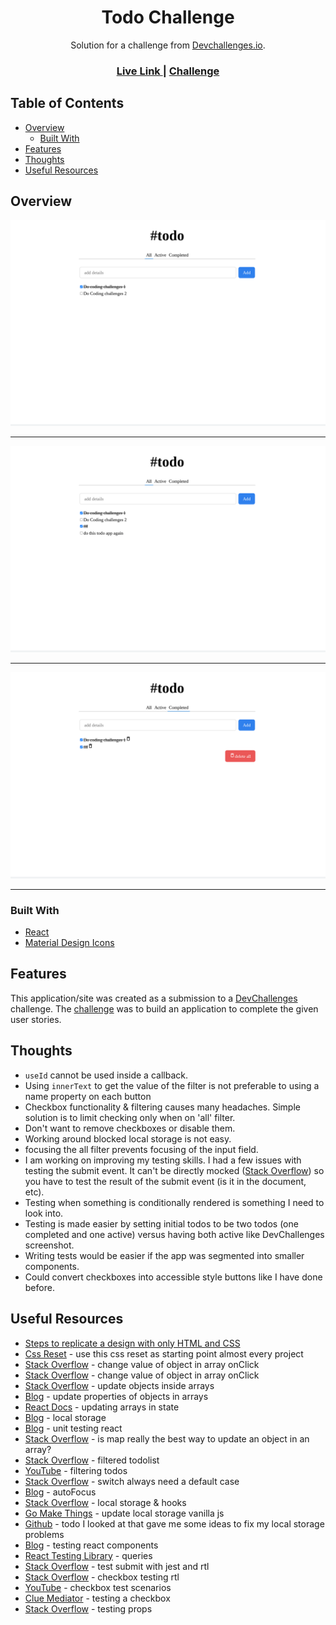 <h1 align="center">Todo Challenge</h1>

<div align="center">
   Solution for a challenge from  <a href="http://devchallenges.io" target="_blank">Devchallenges.io</a>.
</div>

<div align="center">
  <h3>
    <a href="https://jdegand.github.io/todo-challenge">
      Live Link
    </a>
    <span> | </span>
    <a href="https://legacy.devchallenges.io/challenges/hH6PbOHBdPm6otzw2De5">
      Challenge
    </a>
  </h3>
</div>

## Table of Contents

- [Overview](#overview)
  - [Built With](#built-with)
- [Features](#features)
- [Thoughts](#thoughts)
- [Useful Resources](#useful-resources)

## Overview

![Initial](screenshots/todo-challenge-desktop-initial-load.png) 

***

![Added Todos](screenshots/todo-challenge-desktop-added-todos.png) 

***

![Deleted Todos](screenshots/todo-challenge-desktop-delete.png) 

***

### Built With

- [React](https://reactjs.org/)
- [Material Design Icons](https://materialdesignicons.com/)

## Features

This application/site was created as a submission to a [DevChallenges](https://devchallenges.io/challenges) challenge. The [challenge](https://legacy.devchallenges.io/challenges/hH6PbOHBdPm6otzw2De5) was to build an application to complete the given user stories.

## Thoughts 

- `useId` cannot be used inside a callback.  
- Using `innerText` to get the value of the filter is not preferable to using a name property on each button  
- Checkbox functionality & filtering causes many headaches. Simple solution is to limit checking only when on 'all' filter. 
- Don't want to remove checkboxes or disable them. 
- Working around blocked local storage is not easy.
- focusing the all filter prevents focusing of the input field. 
- I am working on improving my testing skills.  I had a few issues with testing the submit event.  It can't be directly mocked ([Stack Overflow](https://stackoverflow.com/questions/66110028/how-to-test-button-that-call-submit-form-using-jest-and-react-testing-library)) so you have to test the result of the submit event (is it in the document, etc).
- Testing when something is conditionally rendered is something I need to look into.
- Testing is made easier by setting initial todos to be two todos (one completed and one active) versus having both active like DevChallenges screenshot.
- Writing tests would be easier if the app was segmented into smaller components.  
- Could convert checkboxes into accessible style buttons like I have done before.

## Useful Resources

- [Steps to replicate a design with only HTML and CSS](https://devchallenges-blogs.web.app/how-to-replicate-design/)
- [Css Reset](https://piccalil.li/blog/a-modern-css-reset/) - use this css reset as starting point almost every project
- [Stack Overflow](https://stackoverflow.com/questions/59269676/change-the-value-of-object-in-an-array-on-click-event) - change value of object in array onClick
- [Stack Overflow](https://stackoverflow.com/questions/66836514/how-to-change-values-in-array-of-objects-with-an-onclick) - change value of object in array onClick
- [Stack Overflow](https://stackoverflow.com/questions/35206125/how-can-i-find-and-update-values-in-an-array-of-objects/61304412#61304412) - update objects inside arrays
- [Blog](https://bobbyhadz.com/blog/javascript-update-property-of-object-in-array) - update properties of objects in arrays
- [React Docs](https://beta.reactjs.org/learn/updating-arrays-in-state) - updating arrays in state
- [Blog](https://felixgerschau.com/react-localstorage/) - local storage
- [Blog](https://felixgerschau.com/unit-testing-react-introduction/) - unit testing react
- [Stack Overflow](https://stackoverflow.com/questions/4689856/how-to-change-value-of-object-which-is-inside-an-array-using-javascript-or-jquer) - is map really the best way to update an object in an array?
- [Stack Overflow](https://stackoverflow.com/questions/59653951/how-do-i-output-the-filtered-todo-list-in-react-typescript) - filtered todolist
- [YouTube](https://www.youtube.com/watch?v=f39VThCJJZ8) - filtering todos
- [Stack Overflow](https://stackoverflow.com/questions/4649423/should-switch-statements-always-contain-a-default-clause) - switch always need a default case
- [Blog](https://blog.maisie.ink/react-ref-autofocus/) - autoFocus
- [Stack Overflow](https://stackoverflow.com/questions/60688411/assign-local-storage-to-react-state-react-hooks) - local storage & hooks
- [Go Make Things](https://gomakethings.com/how-to-update-localstorage-with-vanilla-javascript/) - update local storage vanilla js
- [Github](https://github.com/thapatechnical/reacttodo) - todo I looked at that gave me some ideas to fix my local storage problems
- [Blog](https://amourycodes.com/guides/a-simple-guide-to-getting-started-with-testing-your-react-components/71d7043798df4b9187730676ca6c4103) - testing react components
- [React Testing Library](https://testing-library.com/docs/queries/about/#queries) - queries
- [Stack Overflow](https://stackoverflow.com/questions/66110028/how-to-test-button-that-call-submit-form-using-jest-and-react-testing-library) - test submit with jest and rtl
- [Stack Overflow](https://stackoverflow.com/questions/55177928/how-do-you-check-a-checkbox-in-react-testing-library) - checkbox testing rtl
- [YouTube](https://www.youtube.com/watch?v=J5kGK2hn7Hw) - checkbox test scenarios
- [Clue Mediator](https://www.cluemediator.com/check-a-checkbox-using-react-testing-library#watc) - testing a checkbox
- [Stack Overflow](https://stackoverflow.com/questions/58623666/how-to-test-if-a-component-is-rendered-with-the-right-props-when-using-react-tes) - testing props
